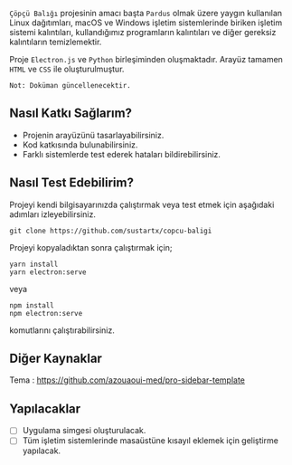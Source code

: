`Çöpçü Balığı` projesinin amacı başta `Pardus` olmak üzere yaygın kullanılan Linux dağıtımları, macOS ve Windows işletim sistemlerinde biriken işletim sistemi kalıntıları, kullandığımız programların kalıntıları ve diğer gereksiz kalıntıların temizlemektir.

Proje `Electron.js` ve `Python` birleşiminden oluşmaktadır. Arayüz tamamen `HTML` ve `CSS` ile oluşturulmuştur.

    Not: Doküman güncellenecektir. 

## Nasıl Katkı Sağlarım?
- Projenin arayüzünü tasarlayabilirsiniz.
- Kod katkısında bulunabilirsiniz.
- Farklı sistemlerde test ederek hataları bildirebilirsiniz.

## Nasıl Test Edebilirim?
Projeyi kendi bilgisayarınızda çalıştırmak veya test etmek için aşağıdaki adımları izleyebilirsiniz.

    git clone https://github.com/sustartx/copcu-baligi

Projeyi kopyaladıktan sonra çalıştırmak için;

```
yarn install
yarn electron:serve
```
    
veya
    
```
npm install
npm electron:serve
```

komutlarını çalıştırabilirsiniz.

## Diğer Kaynaklar
Tema : https://github.com/azouaoui-med/pro-sidebar-template

## Yapılacaklar
- [ ] Uygulama simgesi oluşturulacak.
- [ ] Tüm işletim sistemlerinde masaüstüne kısayıl eklemek için geliştirme yapılacak.
